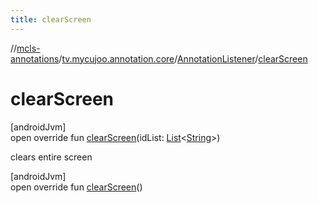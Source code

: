 ```yaml
---
title: clearScreen
---
```

//[mcls-annotations](../../../index.html)/[tv.mycujoo.annotation.core](../index.html)/[AnnotationListener](index.html)/[clearScreen](clear-screen.html)



# clearScreen



[androidJvm]\
open override fun [clearScreen](clear-screen.html)(idList: [List](https://kotlinlang.org/api/latest/jvm/stdlib/kotlin.collections/-list/index.html)&lt;[String](https://kotlinlang.org/api/latest/jvm/stdlib/kotlin/-string/index.html)&gt;)



clears entire screen





[androidJvm]\
open override fun [clearScreen](clear-screen.html)()




